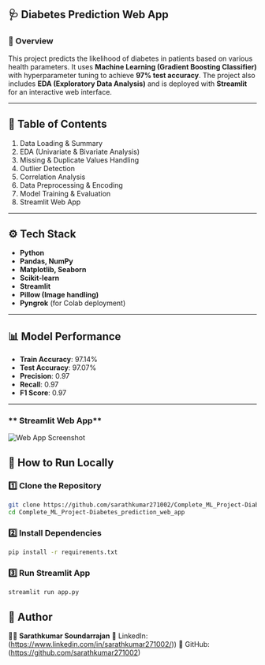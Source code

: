 ## 🩺 Diabetes Prediction Web App

### 📌 Overview

This project predicts the likelihood of diabetes in patients based on various health parameters.
It uses **Machine Learning (Gradient Boosting Classifier)** with hyperparameter tuning to achieve **97% test accuracy**.
The project also includes **EDA (Exploratory Data Analysis)** and is deployed with **Streamlit** for an interactive web interface.

---

## 📂 Table of Contents

1. Data Loading & Summary
2. EDA (Univariate & Bivariate Analysis)
3. Missing & Duplicate Values Handling
4. Outlier Detection
5. Correlation Analysis
6. Data Preprocessing & Encoding
7. Model Training & Evaluation
8. Streamlit Web App

---

## ⚙️ Tech Stack

* **Python**
* **Pandas, NumPy**
* **Matplotlib, Seaborn**
* **Scikit-learn**
* **Streamlit**
* **Pillow (Image handling)**
* **Pyngrok** (for Colab deployment)

---

## 📊 Model Performance

* **Train Accuracy**: 97.14%
* **Test Accuracy**: 97.07%
* **Precision**: 0.97
* **Recall**: 0.97
* **F1 Score**: 0.97

---
### ** Streamlit Web App**

![Web App Screenshot](screenshots/webapp.png)


## 🚀 How to Run Locally

### 1️⃣ Clone the Repository

```bash
git clone https://github.com/sarathkumar271002/Complete_ML_Project-Diabetes_prediction_web_app.git
cd Complete_ML_Project-Diabetes_prediction_web_app
```

### 2️⃣ Install Dependencies

```bash
pip install -r requirements.txt
```

### 3️⃣ Run Streamlit App

```bash
streamlit run app.py
```

## 📢 Author

👨‍💻 **Sarathkumar Soundarrajan**
📌 LinkedIn: (https://www.linkedin.com/in/sarathkumar271002/))
📌 GitHub: (https://github.com/sarathkumar271002)

